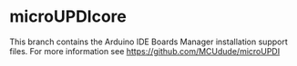 # microUPDIcore
This branch contains the Arduino IDE Boards Manager installation support files. For more information see https://github.com/MCUdude/microUPDI
